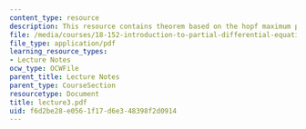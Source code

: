 ```yaml
---
content_type: resource
description: This resource contains theorem based on the hopf maximum principle.
file: /media/courses/18-152-introduction-to-partial-differential-equations-fall-2005/f6d2be28e0561f17d6e348398f2d0914_lecture3.pdf
file_type: application/pdf
learning_resource_types:
- Lecture Notes
ocw_type: OCWFile
parent_title: Lecture Notes
parent_type: CourseSection
resourcetype: Document
title: lecture3.pdf
uid: f6d2be28-e056-1f17-d6e3-48398f2d0914
---
```

